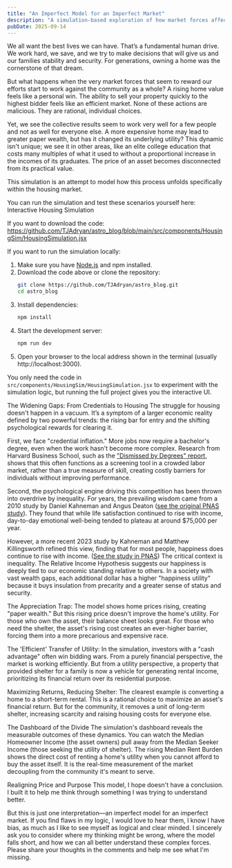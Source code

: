 ```yaml
---
title: "An Imperfect Model for an Imperfect Market"
description: "A simulation-based exploration of how market forces affect housing utility and affordability."
pubDate: 2025-09-14
---
```


We all want the best lives we can have. That’s a fundamental human drive. We work hard, we save, and we try to make decisions that will give us and our families stability and security. For generations, owning a home was the cornerstone of that dream.

But what happens when the very market forces that seem to reward our efforts start to work against the community as a whole? A rising home value feels like a personal win. The ability to sell your property quickly to the highest bidder feels like an efficient market. None of these actions are malicious. They are rational, individual choices.

Yet, we see the collective results seem to work very well for a few people and not as well for everyone else. A more expensive home may lead to greater paper wealth, but has it changed its underlying utility? This dynamic isn't unique; we see it in other areas, like an elite college education that costs many multiples of what it used to without a proportional increase in the incomes of its graduates. The price of an asset becomes disconnected from its practical value.

This simulation is an attempt to model how this process unfolds specifically within the housing market.

You can run the simulation and test these scenarios yourself here:
Interactive Housing Simulation

If you want to download the code:
https://github.com/TJAdryan/astro_blog/blob/main/src/components/HousingSim/HousingSimulation.jsx

If you want to run the simulation locally:

1. Make sure you have [Node.js](https://nodejs.org/) and npm installed.
2. Download the code above or clone the repository:
   ```bash
   git clone https://github.com/TJAdryan/astro_blog.git
   cd astro_blog
   ```
3. Install dependencies:
   ```bash
   npm install
   ```
4. Start the development server:
   ```bash
   npm run dev
   ```
5. Open your browser to the local address shown in the terminal (usually http://localhost:3000).

You only need the code in `src/components/HousingSim/HousingSimulation.jsx` to experiment with the simulation logic, but running the full project gives you the interactive UI.


The Widening Gaps: From Credentials to Housing
The struggle for housing doesn't happen in a vacuum. It’s a symptom of a larger economic reality defined by two powerful trends: the rising bar for entry and the shifting psychological rewards for clearing it.

First, we face "credential inflation." More jobs now require a bachelor's degree, even when the work hasn't become more complex. Research from Harvard Business School, such as the ["Dismissed by Degrees" report](https://www.hbs.edu/managing-the-future-of-work/Documents/dismissed-by-degrees.pdf), shows that this often functions as a screening tool in a crowded labor market, rather than a true measure of skill, creating costly barriers for individuals without improving performance.

Second, the psychological engine driving this competition has been thrown into overdrive by inequality. For years, the prevailing wisdom came from a 2010 study by Daniel Kahneman and Angus Deaton ([see the original PNAS study](https://www.pnas.org/doi/10.1073/pnas.1011492107)). They found that while life satisfaction continued to rise with income, day-to-day emotional well-being tended to plateau at around $75,000 per year.

However, a more recent 2023 study by Kahneman and Matthew Killingsworth refined this view, finding that for most people, happiness does continue to rise with income. ([See the study in PNAS](https://www.pnas.org/doi/10.1073/pnas.2208661120)) The critical context is inequality. The Relative Income Hypothesis suggests our happiness is deeply tied to our economic standing relative to others. In a society with vast wealth gaps, each additional dollar has a higher "happiness utility" because it buys insulation from precarity and a greater sense of status and security.

The Appreciation Trap: The model shows home prices rising, creating "paper wealth." But this rising price doesn't improve the home's utility. For those who own the asset, their balance sheet looks great. For those who need the shelter, the asset's rising cost creates an ever-higher barrier, forcing them into a more precarious and expensive race.

The 'Efficient' Transfer of Utility: In the simulation, investors with a "cash advantage" often win bidding wars. From a purely financial perspective, the market is working efficiently. But from a utility perspective, a property that provided shelter for a family is now a vehicle for generating rental income, prioritizing its financial return over its residential purpose.

Maximizing Returns, Reducing Shelter: The clearest example is converting a home to a short-term rental. This is a rational choice to maximize an asset's financial return. But for the community, it removes a unit of long-term shelter, increasing scarcity and raising housing costs for everyone else.

The Dashboard of the Divide
The simulation's dashboard reveals the measurable outcomes of these dynamics. You can watch the Median Homeowner Income (the asset owners) pull away from the Median Seeker Income (those seeking the utility of shelter). The rising Median Rent Burden shows the direct cost of renting a home's utility when you cannot afford to buy the asset itself. It is the real-time measurement of the market decoupling from the community it's meant to serve.

Realigning Price and Purpose
This model, I hope doesn't have a conclusion. I built it to help me think through something I was trying to understand better. 

But this is just one interpretation—an imperfect model for an imperfect market. If you find flaws in my logic, I would love to hear them, I know I have bias, as much as I like to see myself as logical and clear minded.  I sincerely ask you to consider where my thinking might be wrong, where the model falls short, and how we can all better understand these complex forces. Please share your thoughts in the comments and help me see what I'm missing.
